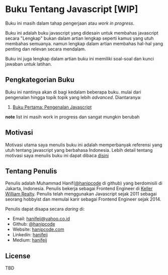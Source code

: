 # Buku Tentang Javascript [WIP]

Buku ini masih dalam tahap pengerjaan atau _work in progress_.

Buku ini adalah buku javascript yang didesain untuk membahas javascript secara "Lengkap" bukan dalam artian lengkap seperti kamus yang utuh membahas semuanya. namun lengkap dalam artian membahas hal-hal yang penting dan relevan secara mendalam.

Buku ini juga lengkap dalam artian buku ini memiliki soal-soal dan kunci jawaban untuk latihan.

## Pengkategorian Buku

Buku ini nantinya akan di bagi kedalam beberapa buku. mulai dari pengenalan hingga topik topik yang lebih *advanced*.
Diantaranya:

1. [Buku Pertama: Pengenalan Javascript](./buku-1-pengenalan)

**note** list ini masih work in progress dan sangat mungkin berubah

## Motivasi

Motivasi utama saya menulis buku ini adalah memperbanyak referensi yang utuh tentang javascript
yang berbahasa Indonesia.
Lebih detail tentang motivasi saya menulis buku ini dapat dibaca [disini](./buku-1-pengenalan/kata_pengantar.md)

## Tentang Penulis

Penulis adalah Muhammad Hanif([@hanipcode](https://github.com/hanipcode) di github) yang berdomisili di Jakarta, Indonesia. Penulis bekerja sebagai Frontend Engineer di [Keller William Realty](kw.com).
Penulis telah menggunakan Javascript sejak 2011 sebagai seorang hobbyist dan memulai karir sebagai Frontend Engineer sejak 2014.

Penulis dapat disapa secara *daring* di:

- Email: hanifeij@yahoo.co.id
- Github: [@hanipcode](https://github.com/hanipcode)
- Website: [hanipcode.com](https://hanipcode.com)
- Linkedin: [hanifeij](https://linkedin.com/in/hanifeij)
- Medium: [hanifeij](https://medium.com/@hanifeij)

## License

TBD
